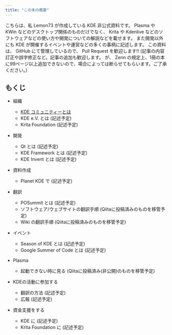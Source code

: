 ```yaml
---
title: "この本の概要"
---
```

こちらは、私 Lemon73 が作成している KDE 非公式資料です。
Plasma や KWin などのデスクトップ関係のものだけでなく、 Krita や Kdenlive などのソフトウェアなどの使い方や開発についての解説などを載せます。
また開発以外にも KDE が開催するイベントや運営などの多くの事柄に記述します。
この資料は、 GitHub にて管理しているので、 Pull Request を歓迎します!!
(記事の内容訂正や誤字修正など。記事の追加も歓迎します。
が、 Zenn の規定上、1冊の本に99ページ以上追加できないので、場合によっては断らせてもらいます。ご了承ください。)

## もくじ
- 組織
  - [KDE コミュニティーとは](./2.about.md)
  - KDE e.V. とは (記述予定)
  - Krita Foundation (記述予定)
- 開発
  - Qt とは (記述予定)
  - KDE Framework とは (記述予定)
  - KDE Invent とは (記述予定)
- 資料作成
  - Planet KDE で (記述予定)
- 翻訳
  - POSummit とは (記述予定)
  - ソフトウェア/ウェブサイトの翻訳手順 (Qiitaに投稿済みのものを移管予定)
  - Wiki の翻訳手順 (Qiitaに投稿済みのものを移管予定)
- イベント
  - Season of KDE とは (記述予定)
  - Google Summer of Code とは (記述予定)

- Plasma
  - 起動できない時に見る (Qiitaに投稿済み(非公開)のものを移管予定)
- KDEの活動に参加する
  - 翻訳の方法 (記述予定)
  - 広報 (記述予定)
- 資金支援をする
  - KDE に (記述予定)
  - Krita Foundation に (記述予定)
